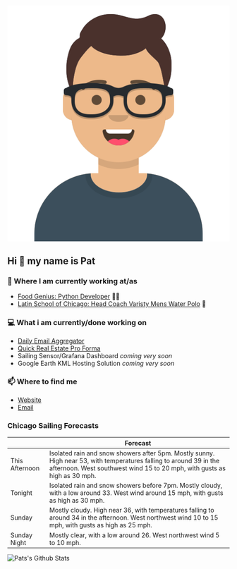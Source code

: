 [![Social banner for p-j-falconer](https://raw.githubusercontent.com/P-J-FALCONER/P-J-FALCONER/master/assets/avataaars.svg)](https://patfalconer.com/)
## Hi :wave: my name is Pat

### 💼 Where I am currently working at/as
- [Food Genius: Python Developer](https://getfoodgenius.com/) 🍔🐍
- [Latin School of Chicago: Head Coach Varisty Mens Water Polo](https://www.latinschool.org/) 🤽


### 💻 What i am currently/done working on
 - [Daily Email Aggregator](https://github.com/P-J-FALCONER/dott_daily_mail)
 - [Quick Real Estate Pro Forma](https://github.com/P-J-FALCONER/henry)
 - Sailing Sensor/Grafana Dashboard *coming very soon*
 - Google Earth KML Hosting Solution *coming very soon*

### 📫 Where to find me
 - [Website](https://patfalconer.com/)
 - [Email](mailto:patrick.j.falconer@gmail.com)


### Chicago Sailing Forecasts
|   | Forecast  |
|---|---|
| This Afternoon | Isolated rain and snow showers after 5pm. Mostly sunny. High near 53, with temperatures falling to around 39 in the afternoon. West southwest wind 15 to 20 mph, with gusts as high as 30 mph. |
| Tonight | Isolated rain and snow showers before 7pm. Mostly cloudy, with a low around 33. West wind around 15 mph, with gusts as high as 30 mph. |
| Sunday | Mostly cloudy. High near 36, with temperatures falling to around 34 in the afternoon. West northwest wind 10 to 15 mph, with gusts as high as 25 mph. |
| Sunday Night | Mostly clear, with a low around 26. West northwest wind 5 to 10 mph. |

![Pats's Github Stats](https://github-readme-stats.vercel.app/api?username=p-j-falconer&show_icons=true&theme=radical)
